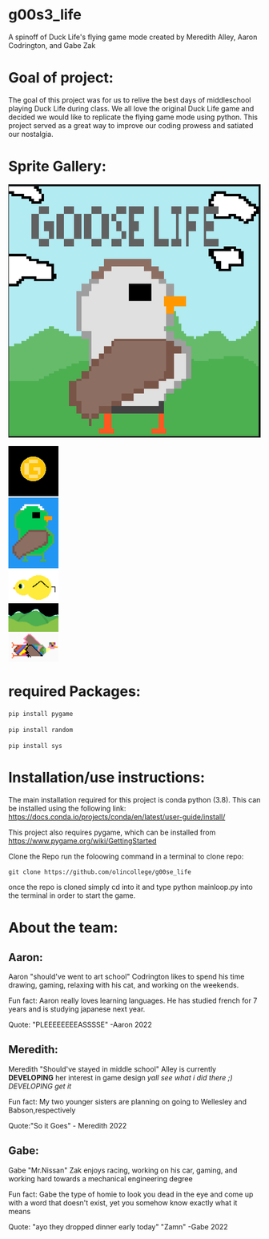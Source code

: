 # g00s3_life
A spinoff of Duck Life's flying game mode created by Meredith Alley, Aaron Codrington, and Gabe Zak



# Goal of project:
The goal of this project was for us to relive the best days of middleschool playing Duck Life during class. 
We all love the original Duck Life game and decided we would like to replicate the flying game mode using python.
This project served as a great way to improve our coding prowess and satiated our nostalgia.


# Sprite Gallery:
![](images/titlescreen.PNG)

<img src="images/player_sprites/coin.PNG" width ="100"> \
<img src="images/player_sprites/greengoose.PNG" width ="100"> \
<img src="images/duck.png" width ="100"> \
<img src="images/Goose_Life_Rolling_Background_2.png" width ="100"> \
<img src="images/player_sprites/rainbowfly.PNG" width ="100">



# required Packages:
~~~
pip install pygame

pip install random

pip install sys

~~~

# Installation/use instructions:
The main installation required for this project is conda python (3.8). This can be installed using the following link: 
https://docs.conda.io/projects/conda/en/latest/user-guide/install/

This project also requires pygame, which can be installed from https://www.pygame.org/wiki/GettingStarted

Clone the Repo
run the foloowing command in a terminal to clone repo: 
~~~
git clone https://github.com/olincollege/g00se_life
~~~

once the repo is cloned simply cd into it and type python mainloop.py into the terminal in order to start the game.

# About the team:


## Aaron:
Aaron "should've went to art school" Codrington likes to spend his time drawing, gaming, relaxing with his cat, and working on the weekends.

Fun fact: Aaron really loves learning languages. He has studied french for 7 years and is studying japanese next year.

Quote: "PLEEEEEEEEASSSSE" -Aaron 2022

## Meredith:
Meredith "Should've stayed in middle school" Alley is currently **DEVELOPING** her interest in game design _yall see what i did there ;) DEVELOPING get it_

Fun fact: My two younger sisters are planning on going to Wellesley and Babson,respectively

Quote:"So it Goes" - Meredith 2022

## Gabe: 
Gabe "Mr.Nissan" Zak enjoys racing, working on his car, gaming, and 
working hard towards a mechanical engineering degree

Fun fact: Gabe the type of homie to look you dead in the eye and come up with a word that doesn't exist, yet you somehow know exactly what it means

Quote: "ayo they dropped dinner early today" "Zamn" -Gabe 2022
